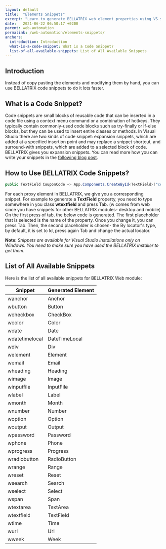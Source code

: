 ```yaml
---
layout: default
title:  "Elements Snippets"
excerpt: "Learn to generate BELLATRIX web element properties using VS snippets."
date:   2021-06-22 06:50:17 +0200
parent: web-automation
permalink: /web-automation/elements-snippets/
anchors:
  introduction: Introduction
  what-is-a-code-snippet: What is a Code Snippet?
  list-of-all-available-snippets: List of All Available Snippets
---
```

Introduction
-------
Instead of copy pasting the elements and modifying them by hand, you can use BELLATRIX code snippets to do it lots faster.

What is a Code Snippet?
----------------------- 
Code snippets are small blocks of reusable code that can be inserted in a code file using a context menu command or a combination of hotkeys. They typically contain commonly-used code blocks such as try-finally or if-else blocks, but they can be used to insert entire classes or methods. In Visual Studio there are two kinds of code snippet: expansion snippets, which are added at a specified insertion point and may replace a snippet shortcut, and surround-with snippets, which are added to a selected block of code.
BELLATRIX gives you expansion snippets. You can read more how you can write your snippets in the [following blog post](https://www.automatetheplanet.com/visual-studio-code-snippets/).

How to Use BELLATRIX Code Snippets?
------------
```csharp
public TextField CouponCode => App.Components.CreateById<TextField>("coupon_code");
```
For each proxy element in BELLATRIX, we give you a corresponding snippet. For example to generate a **TextField** property, you need to type somewhere in you class **wtextfield** and press Tab.
(w comes from web since you have snippets for other BELLATRIX modules- desktop and mobile)
On the first press of tab, the below code is generated. The first placeholder that is selected is the name of the property. Once you change it, you can press Tab. Then, the second placeholder is chosen- the By locator's type, by default, it is set to Id, press again Tab and change the actual locator.

**Note**: *Snippets are available for Visual Studio installations only on Windows. You need to make sure you have used the BELLATRIX installer to get them.*

List of All Available Snippets
------------------------------
Here is the list of all available snippets for BELLATRIX Web module:

Snippet | Generated Element
------------ | -------------
wanchor | Anchor
wbutton | Button
wcheckbox | CheckBox
wcolor | Color
wdate | Date
wdatetimelocal | DateTimeLocal
wdiv | Div
welement | Element
wemail | Email
wheading | Heading
wimage | Image
winputfile | InputFile
wlabel | Label
wmonth | Month
wnumber | Number
woption | Option
woutput | Output
wpassword | Password
wphone | Phone
wprogress | Progress
wradiobutton | RadioButton
wrange | Range
wreset | Reset
wsearch | Search
wselect | Select
wspan | Span
wtextarea | TextArea
wtextfield | TextField
wtime | Time
wurl | Url
wweek | Week
